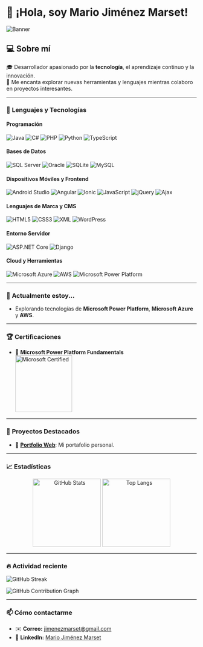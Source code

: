 # 👋 ¡Hola, soy Mario Jiménez Marset!

![Banner](https://i.pinimg.com/originals/38/a7/69/38a769ed038d1bf50a2a052e458c6f3b.gif)

## 💻 Sobre mí
🎓 Desarrollador apasionado por la **tecnología**, el aprendizaje continuo y la innovación.  
🌟 Me encanta explorar nuevas herramientas y lenguajes mientras colaboro en proyectos interesantes.  

---

### 🚀 **Lenguajes y Tecnologías**

#### **Programación**  
![Java](https://img.shields.io/badge/-Java-007396?style=flat-square&logo=java&logoColor=white)
![C#](https://img.shields.io/badge/-C%23-239120?style=flat-square&logo=c-sharp&logoColor=white)
![PHP](https://img.shields.io/badge/-PHP-777BB4?style=flat-square&logo=php&logoColor=white)
![Python](https://img.shields.io/badge/-Python-3776AB?style=flat-square&logo=python&logoColor=white)
![TypeScript](https://img.shields.io/badge/-TypeScript-007ACC?style=flat-square&logo=typescript&logoColor=white)

#### **Bases de Datos**  
![SQL Server](https://img.shields.io/badge/-SQL%20Server-CC2927?style=flat-square&logo=microsoft-sql-server&logoColor=white)
![Oracle](https://img.shields.io/badge/-Oracle-FF0000?style=flat-square&logo=oracle&logoColor=white)
![SQLite](https://img.shields.io/badge/-SQLite-003B57?style=flat-square&logo=sqlite&logoColor=white)
![MySQL](https://img.shields.io/badge/-MySQL-4479A1?style=flat-square&logo=mysql&logoColor=white)

#### **Dispositivos Móviles y Frontend**  
![Android Studio](https://img.shields.io/badge/-Android%20Studio-3DDC84?style=flat-square&logo=android-studio&logoColor=white)
![Angular](https://img.shields.io/badge/-Angular-DD0031?style=flat-square&logo=angular)
![Ionic](https://img.shields.io/badge/-Ionic-3880FF?style=flat-square&logo=ionic&logoColor=white)
![JavaScript](https://img.shields.io/badge/-JavaScript-F7DF1E?style=flat-square&logo=javascript&logoColor=black)
![jQuery](https://img.shields.io/badge/-jQuery-0769AD?style=flat-square&logo=jquery&logoColor=white)
![Ajax](https://img.shields.io/badge/-Ajax-E34F26?style=flat-square&logo=html5&logoColor=white)

#### **Lenguajes de Marca y CMS**  
![HTML5](https://img.shields.io/badge/-HTML5-E34F26?style=flat-square&logo=html5&logoColor=white)
![CSS3](https://img.shields.io/badge/-CSS3-1572B6?style=flat-square&logo=css3)
![XML](https://img.shields.io/badge/-XML-FF6600?style=flat-square&logo=xml&logoColor=white)
![WordPress](https://img.shields.io/badge/-WordPress-21759B?style=flat-square&logo=wordpress&logoColor=white)

#### **Entorno Servidor**  
![ASP.NET Core](https://img.shields.io/badge/-ASP.NET%20Core-512BD4?style=flat-square&logo=.net&logoColor=white)
![Django](https://img.shields.io/badge/-Django-092E20?style=flat-square&logo=django)

#### **Cloud y Herramientas**  
![Microsoft Azure](https://img.shields.io/badge/-Azure-0078D4?style=flat-square&logo=microsoft-azure&logoColor=white)
![AWS](https://img.shields.io/badge/-AWS-FF9900?style=flat-square&logo=amazon-aws&logoColor=white)
![Microsoft Power Platform](https://img.shields.io/badge/-Power%20Platform-742774?style=flat-square&logo=microsoft-powerapps&logoColor=white)

---

### 🌱 **Actualmente estoy...**
- Explorando tecnologías de **Microsoft Power Platform**, **Microsoft Azure** y **AWS**.  

---

### 🏆 **Certificaciones**
- 📜 **Microsoft Power Platform Fundamentals**  
  <a href="https://learn.microsoft.com/es-es/users/mariojimenezmarset-5547/credentials/49fe011e61bf1ec8?ref=https%3A%2F%2Fwww.linkedin.com%2F">
    <img src="https://camo.githubusercontent.com/1f92cbc1ba37d43ac9e29b02dd36e88a7bed566fc3c3a4d7f196f93127d139df/68747470733a2f2f6c6561726e2e6d6963726f736f66742e636f6d2f65732d65732f6d656469612f6c6561726e2f63657274696669636174696f6e2f6261646765732f6d6963726f736f66742d6365727469666965642d6173736f63696174652d62616467652e737667" alt="Microsoft Certified" width="150px" />
  </a>

---

### 🐾 **Proyectos Destacados**
- 🚀 [**Portfolio Web**](): Mi portafolio personal.  
---

### 📈 **Estadísticas**
<div align="center">
  <img src="https://github-readme-stats.vercel.app/api?username=marsett&show_icons=true&theme=radical" alt="GitHub Stats" height="180em"/>
  <img src="https://github-readme-stats.vercel.app/api/top-langs/?username=marsett&layout=compact&theme=radical" alt="Top Langs" height="180em"/>
</div>

---

### 🔥 **Actividad reciente**
![GitHub Streak](https://github-readme-streak-stats.herokuapp.com/?user=marsett&theme=radical)

![GitHub Contribution Graph](https://github-profile-summary-cards.vercel.app/api/cards/repos-per-language?username=marsett&theme=github_dark)

---

### 📫 **Cómo contactarme**
- ✉️ **Correo:** [jimenezmarset@gmail.com](mailto:jimenezmarset@gmail.com)  
- 🔗 **LinkedIn:** [Mario Jiménez Marset](https://www.linkedin.com/in/mario-jiménez-marset-51489825a)

